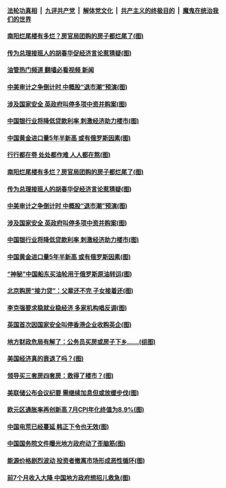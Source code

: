 ####  [法轮功真相](../../../../basic/blob/master/README.md?t=08221901) &nbsp;|&nbsp; [九评共产党](../../../../9ping.md/blob/master/README.md?t=08221901) &nbsp;|&nbsp; [解体党文化](../../../../jtdwh.md/blob/master/README.md?t=08221901)  &nbsp;|&nbsp; [共产主义的终极目的](../../../../gczydzjmd.md/blob/master/README.md?t=08221901) &nbsp;|&nbsp; [魔鬼在统治我们的世界](../../../../mgztzwmdsj.md/blob/master/README.md?t=08221901) 

#### [南阳烂尾楼有多烂？房官局团购的房子都烂尾了(图)](../pages/p5/1014841.md?t=08221901) 

#### [传为总理接班人的胡春华促经济言论惹猜疑(图)](../pages/p5/1014769.md?t=08221901) 

#### [油管热门频道 翻墙必看视频 新闻](http://45.76.130.85:81/youtube.html?08221901)

#### [中美审计之争倒计时 中概股“退市潮”预演(图)](../pages/p5/1014767.md?t=08221901) 

#### [涉及国家安全 英政府叫停多项中资并购案(图)](../pages/p5/1014774.md?t=08221901) 

#### [中国银行业将降低贷款利率 刺激经济助力楼市(图)](../pages/p5/1014760.md?t=08221901) 

#### [中国黄金进口量5年半新高 或有俄罗斯因素(图)](../pages/p5/1014757.md?t=08221901) 

#### [行行都在卷 处处都作难 人人都在熬(图)](../pages/p5/1014843.md?t=08221901) 

#### [南阳烂尾楼有多烂？房官局团购的房子都烂尾了(图)](../pages/p5/1014841.md?t=08221901) 

#### [传为总理接班人的胡春华促经济言论惹猜疑(图)](../pages/p5/1014769.md?t=08221901) 

#### [中美审计之争倒计时 中概股“退市潮”预演(图)](../pages/p5/1014767.md?t=08221901) 

#### [涉及国家安全 英政府叫停多项中资并购案(图)](../pages/p5/1014774.md?t=08221901) 

#### [中国银行业将降低贷款利率 刺激经济助力楼市(图)](../pages/p5/1014760.md?t=08221901) 

#### [中国黄金进口量5年半新高 或有俄罗斯因素(图)](../pages/p5/1014757.md?t=08221901) 

#### [“神秘”中国船东买油轮用于俄罗斯原油转运(图)](../pages/p5/1014705.md?t=08221901) 

#### [北京购房“接力贷”：父辈还不完 子女接着还(图)](../pages/p5/1014709.md?t=08221901) 

#### [李克强要求稳就业稳经济 多家机构唱反调(图)](../pages/p5/1014693.md?t=08221901) 

#### [英国首次因国家安全叫停香港企业收购英企(图)](../pages/p5/1014692.md?t=08221901) 

#### [地方财政危局有解了：公务员买房或房子下乡……(组图)](../pages/p5/1014644.md?t=08221901) 

#### [美国经济真的衰退了吗？(图)](../pages/p5/1014643.md?t=08221901) 

#### [领导买三套房四套房：救得了楼市？(图)](../pages/p5/1014641.md?t=08221901) 

#### [美联储公布会议纪要 需继续加息但或放缓步伐(图)](../pages/p5/1014626.md?t=08221901) 

#### [欧元区通胀率再创新高 7月CPI年化终值为8.9%(图)](../pages/p5/1014625.md?t=08221901) 

#### [中国电荒已经蔓延 韩正下令也无效(图)](../pages/p5/1014617.md?t=08221901) 

#### [中国国务院文件曝光地方政府动了歪脑筋(图)](../pages/p5/1014614.md?t=08221901) 

#### [能源价格剧烈波动 投资者撤离市场形成恶性循环(图)](../pages/p5/1014539.md?t=08221901) 

#### [前7个月收入大降 中国地方政府想招儿救急(图)](../pages/p5/1014551.md?t=08221901) 

<img src='http://gfw-breaker.win/goodnews/indexes/p5.md' width='0px' height='0px'/>
